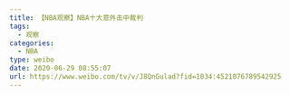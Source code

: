```yaml
---
title: 【NBA观察】NBA十大意外击中裁判
tags:
  - 观察
categories:
  - NBA
type: weibo
date: 2020-06-29 08:55:07
url: https://www.weibo.com/tv/v/J8QnGulad?fid=1034:4521076789542925
---
```


<!-- more -->
